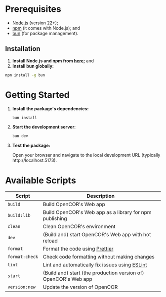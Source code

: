 # Prerequisites

- [Node.js](https://nodejs.org/) (version 22+);
- [npm](https://npmjs.com/) (it comes with Node.js); and
- [bun](https://bun.com/package-manager) (for package management).

## Installation

1. **Install Node.js and npm from [here](https://nodejs.org/en/download/package-manager);** and
2. **Install bun globally:**

```bash
npm install -g bun
```

# Getting Started

1. **Install the package's dependencies:**

   ```bash
   bun install
   ```

2. **Start the development server:**

   ```bash
   bun dev
   ```

3. **Test the package:**

   Open your browser and navigate to the local development URL (typically http://localhost:5173).

# Available Scripts

| Script         | Description                                                           |
| -------------- | --------------------------------------------------------------------- |
| `build`        | Build OpenCOR's Web app                                               |
| `build:lib`    | Build OpenCOR's Web app as a library for npm publishing               |
| `clean`        | Clean OpenCOR's environment                                           |
| `dev`          | (Build and) start OpenCOR's Web app with hot reload                   |
| `format`       | Format the code using [Prettier](https://prettier.io/)                |
| `format:check` | Check code formatting without making changes                          |
| `lint`         | Lint and automatically fix issues using [ESLint](https://eslint.org/) |
| `start`        | (Build and) start (the production version of) OpenCOR's Web app       |
| `version:new`  | Update the version of OpenCOR                                         |
